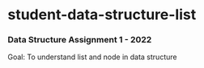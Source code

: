 # student-data-structure-list
### Data Structure Assignment 1 - 2022
Goal: To understand list and node in data structure
